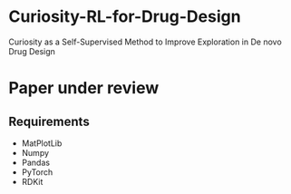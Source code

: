 # Curiosity-RL-for-Drug-Design
Curiosity as a Self-Supervised Method to Improve Exploration in De novo Drug Design

# Paper under review

## Requirements
* MatPlotLib
* Numpy
* Pandas
* PyTorch
* RDKit
